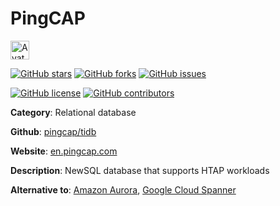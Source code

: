 
# PingCAP 

<a href="https://en.pingcap.com/"><img src="https://icons.duckduckgo.com/ip3/en.pingcap.com.ico" alt="Avatar" width="30" height="30" /></a>

[![GitHub stars](https://img.shields.io/github/stars/pingcap/tidb.svg?style=social&label=Star&maxAge=2592000)](https://GitHub.com/pingcap/tidb/stargazers/) [![GitHub forks](https://img.shields.io/github/forks/pingcap/tidb.svg?style=social&label=Fork&maxAge=2592000)](https://GitHub.com/pingcap/tidb/network/) [![GitHub issues](https://img.shields.io/github/issues/pingcap/tidb.svg)](https://GitHub.com/Npingcap/tidb/issues/)

[![GitHub license](https://img.shields.io/github/license/pingcap/tidb.svg)](https://github.com/pingcap/tidb/blob/master/LICENSE) [![GitHub contributors](https://img.shields.io/github/contributors/pingcap/tidb.svg)](https://GitHub.com/pingcap/tidb/graphs/contributors/) 

**Category**: Relational database

**Github**: [pingcap/tidb](https://github.com/pingcap/tidb)

**Website**: [en.pingcap.com](https://en.pingcap.com/)

**Description**:
NewSQL database that supports HTAP workloads

**Alternative to**: [Amazon Aurora](https://aws.amazon.com/rds/aurora/), [Google Cloud Spanner](https://cloud.google.com/spanner/)
